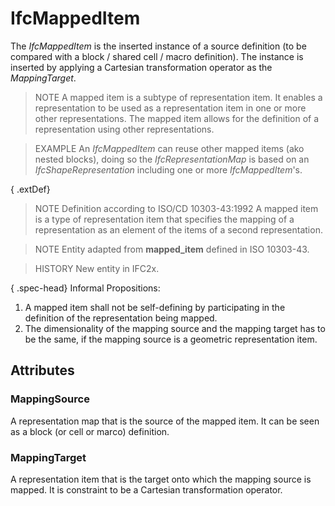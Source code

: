 # IfcMappedItem

The _IfcMappedItem_ is the inserted instance of a source definition (to be compared with a block / shared cell / macro definition). The instance is inserted by applying a Cartesian transformation operator as the _MappingTarget_.

> NOTE  A mapped item is a subtype of representation item. It enables a representation to be used as a representation item in one or more other representations. The mapped item allows for the definition of a representation using other representations.

> EXAMPLE  An _IfcMappedItem_ can reuse other mapped items (ako nested blocks), doing so the _IfcRepresentationMap_ is based on an _IfcShapeRepresentation_ including one or more _IfcMappedItem_'s.

{ .extDef}
> NOTE  Definition according to ISO/CD 10303-43:1992
> A mapped item is a type of representation item that specifies the mapping of a representation as an element of the items of a second representation.

> NOTE  Entity adapted from **mapped_item** defined in ISO 10303-43.

> HISTORY  New entity in IFC2x.

{ .spec-head}
Informal Propositions:

1. A mapped item shall not be self-defining by participating in the definition of the representation being mapped.
2. The dimensionality of the mapping source and the mapping target has to be the same, if the mapping source is a geometric representation item.

## Attributes

### MappingSource
A representation map that is the source of the mapped item. It can be seen as a block (or cell or marco) definition.

### MappingTarget
A representation item that is the target onto which the mapping source is mapped. It is constraint to be a Cartesian transformation operator.
